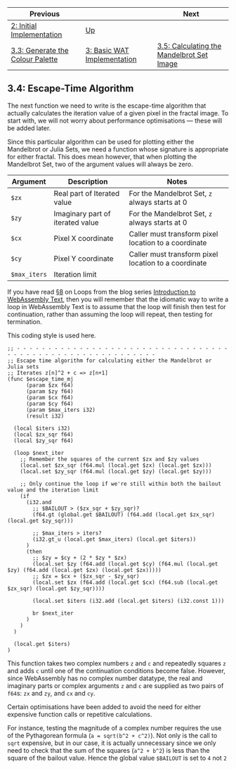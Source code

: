 | Previous | | Next
|---|---|---
| [2: Initial Implementation](../../02%20Initial%20Implementation/) | [Up](../) | 
| [3.3: Generate the Colour Palette](../03/) | [3: Basic WAT Implementation](../) | [3.5: Calculating the Mandelbrot Set Image](../05/)

## 3.4: Escape-Time Algorithm

The next function we need to write is the escape-time algorithm that actually calculates the iteration value of a given pixel in the fractal image.  To start with, we will not worry about performance optimisations &mdash; these will be added later.

Since this particular algorithm can be used for plotting either the Mandelbrot or Julia Sets, we need a function whose signature is appropriate for either fractal.  This does mean however, that when plotting the Mandelbrot Set, two of the argument values will always be zero.

| Argument | Description | Notes
|---|---|---
| `$zx` | Real part of Iterated value | For the Mandelbrot Set, `z` always starts at 0
| `$zy` | Imaginary part of iterated value | For the Mandelbrot Set, `z` always starts at 0
| `$cx` | Pixel X coordinate | Caller must transform pixel location to a coordinate
| `$cy` | Pixel Y coordinate | Caller must transform pixel location to a coordinate
| `$max_iters` | Iteration limit |

If you have read [§8](Introduction%20to%20WebAssembly%20Text/08/) on Loops from the blog series [Introduction to WebAssembly Text](Introduction%20to%20WebAssembly%20Text/), then you will remember that the idiomatic way to write a loop in WebAssembly Text is to assume that the loop will finish then test for continuation, rather than assuming the loop will repeat, then testing for termination.

This coding style is used here.

```wat
;; - - - - - - - - - - - - - - - - - - - - - - - - - - - - - - - - - - - - - - - - - - - - - - - - - - - - - - - - - -
;; Escape time algorithm for calculating either the Mandelbrot or Julia sets
;; Iterates z[n]^2 + c => z[n+1]
(func $escape_time_mj
      (param $zx f64)
      (param $zy f64)
      (param $cx f64)
      (param $cy f64)
      (param $max_iters i32)
      (result i32)

  (local $iters i32)
  (local $zx_sqr f64)
  (local $zy_sqr f64)

  (loop $next_iter
    ;; Remember the squares of the current $zx and $zy values
    (local.set $zx_sqr (f64.mul (local.get $zx) (local.get $zx)))
    (local.set $zy_sqr (f64.mul (local.get $zy) (local.get $zy)))

    ;; Only continue the loop if we're still within both the bailout value and the iteration limit
    (if
      (i32.and
        ;; $BAILOUT > ($zx_sqr + $zy_sqr)?
        (f64.gt (global.get $BAILOUT) (f64.add (local.get $zx_sqr) (local.get $zy_sqr)))
        
        ;; $max_iters > iters?
        (i32.gt_u (local.get $max_iters) (local.get $iters))
      )
      (then
        ;; $zy = $cy + (2 * $zy * $zx)
        (local.set $zy (f64.add (local.get $cy) (f64.mul (local.get $zy) (f64.add (local.get $zx) (local.get $zx)))))
        ;; $zx = $cx + ($zx_sqr - $zy_sqr)
        (local.set $zx (f64.add (local.get $cx) (f64.sub (local.get $zx_sqr) (local.get $zy_sqr))))
        
        (local.set $iters (i32.add (local.get $iters) (i32.const 1)))
        
        br $next_iter
      )
    )
  )
  
  (local.get $iters)
)
```

This function takes two complex numbers `z` and `c` and repeatedly squares `z` and adds `c` until one of the continuation conditions become false.  However, since WebAssembly has no complex number datatype, the real and imaginary parts or complex arguments `z` and `c` are supplied as two pairs of `f64`s: `zx` and `zy`, and `cx` and `cy`.

Certain optimisations have been added to avoid the need for either expensive function calls or repetitive calculations.

For instance, testing the magnitude of a complex number requires the use of the Pythagorean formula (`a = sqrt(b^2 + c^2)`).  Not only is the call to `sqrt` expensive, but in our case, it is actually unnecessary since we only need to check that the sum of the squares (`a^2 + b^2`) is less than the square of the bailout value.  Hence the global value `$BAILOUT` is set to `4` not `2`

